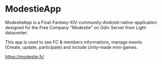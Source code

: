 # ModestieApp

ModestieApp is a Final-Fantasy-XIV-community-Android-native-application designed for the Free Company "Modestie" on Odin Server from Light datacenter.

This app is used to see FC & members informations, manage events (Create, update, participate) and include Unity-made mini-games.

https://modestie.fr/
